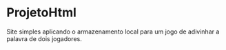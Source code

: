 # ProjetoHtml
Site simples aplicando o armazenamento local para um jogo de adivinhar a palavra de dois jogadores.
